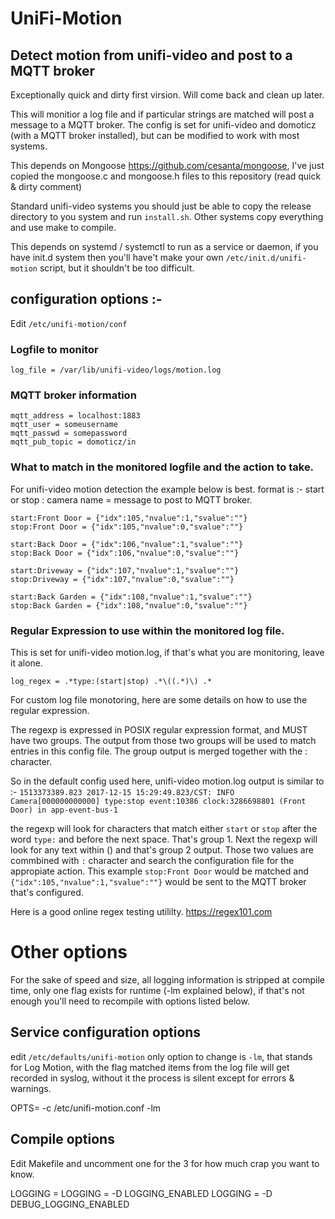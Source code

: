 # UniFi-Motion

## Detect motion from unifi-video and post to a MQTT broker

Exceptionally quick and dirty first virsion.  Will come back and clean up later.

This will monitior a log file and if particular strings are matched will post a message to a MQTT broker.
The config is set for unifi-video and domoticz (with a MQTT broker installed), but can be modified to work with most systems.

This depends on Mongoose https://github.com/cesanta/mongoose, I've just copied the mongoose.c and mongoose.h files to this repository (read quick & dirty comment)

Standard unifi-video systems you should just be able to copy the release directory to you system and run `install.sh`.
Other systems copy everything and use make to compile.

This depends on systemd / systemctl to run as a service or daemon, if you have init.d system then you'll have't make your own `/etc/init.d/unifi-motion` script, but it shouldn't be too difficult.

## configuration options :-
Edit `/etc/unifi-motion/conf`

### Logfile to monitor

```
log_file = /var/lib/unifi-video/logs/motion.log
```

### MQTT broker information
```
mqtt_address = localhost:1883
mqtt_user = someusername    
mqtt_passwd = somepassword
mqtt_pub_topic = domoticz/in
```

### What to match in the monitored logfile and the action to take.
For unifi-video motion detection the example below is best.
format is :-
start or stop : camera name = message to post to MQTT broker.

```
start:Front Door = {"idx":105,"nvalue":1,"svalue":""}  
stop:Front Door = {"idx":105,"nvalue":0,"svalue":""}

start:Back Door = {"idx":106,"nvalue":1,"svalue":""}  
stop:Back Door = {"idx":106,"nvalue":0,"svalue":""}

start:Driveway = {"idx":107,"nvalue":1,"svalue":""}  
stop:Driveway = {"idx":107,"nvalue":0,"svalue":""}

start:Back Garden = {"idx":108,"nvalue":1,"svalue":""}  
stop:Back Garden = {"idx":108,"nvalue":0,"svalue":""}
```


### Regular Expression to use within the monitored log file.
This is set for unifi-video motion.log, if that's what you are monitoring, leave it alone.

```
log_regex = .*type:(start|stop) .*\((.*)\) .*
```

For custom log file monotoring, here are some details on how to use the regular expression.

The regexp is expressed in POSIX regular expression format, and MUST have two groups. The output from those two groups will be used to match entries in this config file. The group output is merged together with the : character.

So in the default config used here, unifi-video motion.log output is similar to :-
 ```1513373389.823 2017-12-15 15:29:49.823/CST: INFO Camera[000000000000] type:stop event:10386 clock:3286698801 (Front Door) in app-event-bus-1```

the regexp will look for characters that match either `start` or `stop` after the word `type:` and before the next space. That's group 1.
Next the regexp will look for any text within () and that's group 2 output.
Those two values are commbined with `:` character and search the configuration file for the appropiate action. 
This example `stop:Front Door` would be matched and `{"idx":105,"nvalue":1,"svalue":""}` would be sent to the MQTT broker that's configured.

Here is a good online regex testing utililty.
https://regex101.com


# Other options
For the sake of speed and size, all logging information is stripped at compile time, only one flag exists for runtime (-lm explained below), if that's not enough you'll need to recompile with options listed below.
 
## Service configuration options

edit `/etc/defaults/unifi-motion` only option to change is `-lm`, that stands for Log Motion, with the flag matched items from the log file will get recorded in syslog, without it the process is silent except for errors & warnings.

OPTS= -c /etc/unifi-motion.conf -lm

## Compile options

Edit Makefile and uncomment one for the 3 for how much crap you want to know.

LOGGING =
LOGGING = -D LOGGING_ENABLED
LOGGING = -D DEBUG_LOGGING_ENABLED